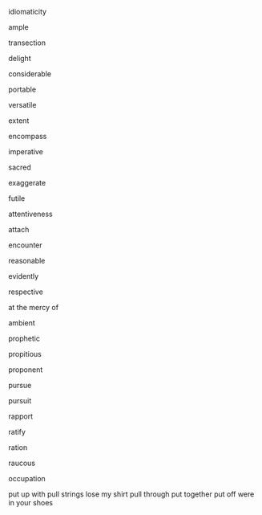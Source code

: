 idiomaticity

ample

transection

delight

considerable

portable

versatile

extent

encompass

imperative

sacred

exaggerate

futile

attentiveness

attach

encounter

reasonable

evidently

respective

at the mercy of

ambient

prophetic

propitious

proponent

pursue

pursuit

rapport

ratify

ration

raucous

occupation

put up with
pull strings
lose my shirt
pull through
put together
put off
were in your shoes
